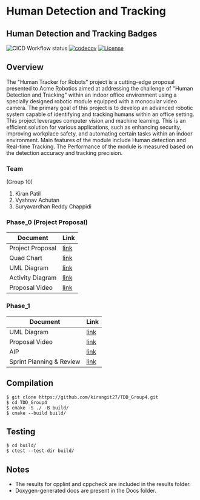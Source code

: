 # Human Detection and Tracking

## Human Detection and Tracking Badges
![CICD Workflow status](https://github.com/Achuthankrishna/ENPM808X-Human-Detection-and-Tracking/actions/workflows/run-unit-test-and-upload-codecov.yml/badge.svg) [![codecov](https://codecov.io/gh/Achuthankrishna/ENPM808X-Human-Detection-and-Tracking/branch/main/graph/badge.svg)](https://codecov.io/gh/Achuthankrishna/ENPM808X-Human-Detection-and-Tracking) [![License](https://img.shields.io/badge/license-MIT-blue.svg)](LICENSE)


## Overview
The "Human Tracker for Robots" project is a cutting-edge proposal presented to Acme Robotics aimed at addressing the challenge of "Human Detection and Tracking" within an indoor office environment using a specially designed robotic module equipped with a monocular video camera. The primary goal of this project is to develop an advanced robotic system capable of identifying and tracking humans within an office setting. This project leverages computer vision and machine learning. This is an efficient solution for various applications, such as enhancing security, improving workplace safety, and automating certain tasks within an indoor environment. Main features of the module include Human detection and Real-time Tracking. The Performance of the module is measured based on the detection accuracy and tracking precision.

### Team
(Group 10)
1. Kiran Patil
2. Vyshnav Achutan
3. Suryavardhan Reddy Chappidi

### Phase_0 (Project Proposal)
| Document           |Link                                                                                         |
| ------------------------- | -------------------------------------------------------------------------------------------- |
| Project Proposal          | [link](https://github.com/Achuthankrishna/ENPM808X-Human-Detection-and-Tracking/blob/main/Phase0%20-%20Proposal/ENPM808X%20-%20Midterm%20Phase%200%20(Proposal).pdf) |
| Quad Chart                | [link](https://github.com/Achuthankrishna/ENPM808X-Human-Detection-and-Tracking/blob/main/Phase0%20-%20Proposal/QuadChart.png) |
| UML Diagram               | [link](https://github.com/Achuthankrishna/ENPM808X-Human-Detection-and-Tracking/blob/main/UML/UML.png) |
| Activity Diagram          | [link](https://github.com/Achuthankrishna/ENPM808X-Human-Detection-and-Tracking/blob/main/UML/ActivityDiagram.png) |
| Proposal Video            | [link](https://drive.google.com/file/d/10-ACmZfWdRRPJYiRuZzHNGz2BmWI6FlM/view?usp=sharing) |


### Phase_1
| Document           |Link                                                                                         |
| ------------------------- | -------------------------------------------------------------------------------------------- |
| UML Diagram               | [link](https://github.com/Achuthankrishna/ENPM808X-Human-Detection-and-Tracking/blob/Development_branch/UML/UML_revised.png) |
| Proposal Video            | [link](https://drive.google.com/drive/folders/12MTIUhz1Iw60CUklfgAJ4cyKDgVU5TD8?usp=share_link) |
| AIP                       | [link](https://docs.google.com/spreadsheets/d/1wyLYvweVdQvH0OAug5pCWzMBC9qM7BZ0RR3IT80mlfs/view?usp=sharing) |
| Sprint Planning & Review  | [link](https://docs.google.com/document/d/1HD9eCnWuII8pH6mdCwwa3JQ9on-ul-u7y1zGJ7Iy514/view?usp=sharing) |

## Compilation
```
$ git clone https://github.com/kirangit27/TDD_Group4.git
$ cd TDD_Group4
$ cmake -S ./ -B build/
$ cmake --build build/
```
## Testing
```
$ cd build/
$ ctest --test-dir build/
```
## Notes
- The results for cpplint and cppcheck are included in the results folder.
- Doxygen-generated docs are present in the Docs folder.


